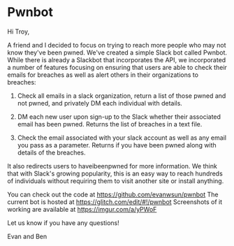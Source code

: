 # Pwnbot
Hi Troy,

A friend and I decided to focus on trying to reach more people who may not know they've been pwned. We've created a simple Slack bot called Pwnbot. While there is already a Slackbot that incorporates the API, we incorporated a number of features focusing on ensuring that users are able to check their emails for breaches as well as alert others in their organizations to breaches:

1. Check all emails in a slack organization, return a list of those pwned and not pwned, and privately DM each individual with details.

2. DM each new user upon sign-up to the Slack whether their associated email has been pwned. Returns the list of breaches in a text file.

3. Check the email associated with your slack account as well as any email you pass as a parameter. Returns if you have been pwned along with details of the breaches. 

It also redirects users to haveibeenpwned for more information. We think that with Slack's growing popularity, this is an easy way to reach hundreds of individuals without requiring them to visit another site or install anything. 

You can check out the code at https://github.com/evanwsun/pwnbot
The current bot is hosted at  https://glitch.com/edit/#!/pwnbot
Screenshots of it working are available at https://imgur.com/a/yPWoF


Let us know if you have any questions!

Evan and Ben
